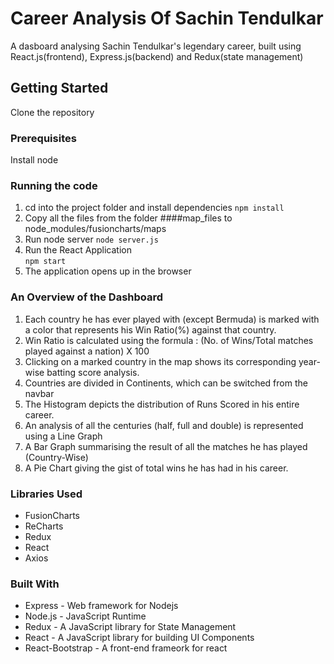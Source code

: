 # Career Analysis Of Sachin Tendulkar
A dasboard analysing Sachin Tendulkar's legendary career, built using React.js(frontend), Express.js(backend) and Redux(state management)
## Getting Started
Clone the repository
### Prerequisites
Install node
### Running the code
1. cd into the project folder and install dependencies
```npm install```
2. Copy all the files from the folder ####map_files to node_modules/fusioncharts/maps
3. Run node server
```node server.js```
4. Run the React Application\
```npm start```
5. The application opens up in the browser
### An Overview of the Dashboard
1. Each country he has ever played with (except Bermuda) is marked with a color that represents his Win Ratio(%) against that country.
2. Win Ratio is calculated using the formula : (No. of Wins/Total matches played against a nation) X 100  
3. Clicking on a marked country in the map shows its corresponding year-wise batting score analysis.
4. Countries are divided in Continents, which can be switched from the navbar
5. The Histogram depicts the distribution of Runs Scored in his entire career.
6. An analysis of all the centuries (half, full and double) is represented using a Line Graph
7. A Bar Graph summarising the result of all the matches he has played (Country-Wise)
8. A Pie Chart giving the gist of total wins he has had in his career.
### Libraries Used
- FusionCharts
- ReCharts
- Redux
- React
- Axios
### Built With
- Express - Web framework for Nodejs
- Node.js - JavaScript Runtime
- Redux - A JavaScript library for State Management
- React - A JavaScript library for building UI Components
- React-Bootstrap - A front-end frameork for react

